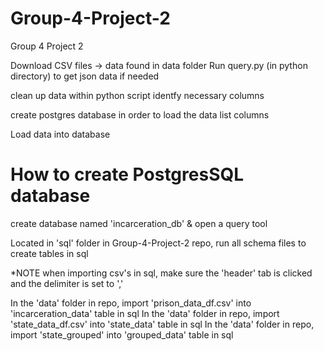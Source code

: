# Group-4-Project-2
Group 4 Project 2

Download CSV files -> data found in data folder
Run query.py (in python directory) to get json data if needed

clean up data within python script
identfy necessary columns

create postgres database in order to load the data
list columns

Load data into database

# How to create PostgresSQL database

create database named 'incarceration_db' & open a query tool 

Located in 'sql' folder in Group-4-Project-2 repo, run all schema files to create tables in sql

*NOTE when importing csv's in sql, make sure the 'header' tab is clicked and the delimiter is set to ','

In the 'data' folder in repo, import 'prison_data_df.csv' into 'incarceration_data' table in sql
In the 'data' folder in repo, import 'state_data_df.csv' into 'state_data' table in sql
In the 'data' folder in repo, import 'state_grouped' into 'grouped_data' table in sql


